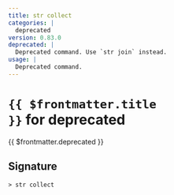```yaml
---
title: str collect
categories: |
  deprecated
version: 0.83.0
deprecated: |
  Deprecated command. Use `str join` instead.
usage: |
  Deprecated command.
---
```


# <code>{{ $frontmatter.title }}</code> for deprecated

<div class='command-title'>{{ $frontmatter.deprecated }}</div>

## Signature

```> str collect ```
